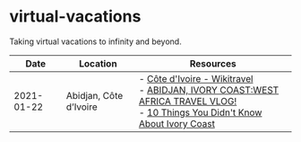 # virtual-vacations
Taking virtual vacations to infinity and beyond.

|Date|Location|Resources|
|----|--------|---------|
|2021-01-22|Abidjan, Côte d’Ivoire|- [Côte d'Ivoire - Wikitravel]()<br>- [ABIDJAN, IVORY COAST:WEST AFRICA TRAVEL VLOG!](https://www.youtube.com/watch?v=xbjyUmtx0Pk)<br>- [10 Things You Didn't Know About Ivory Coast](https://youtu.be/cN0oQGZ2PQo)|
